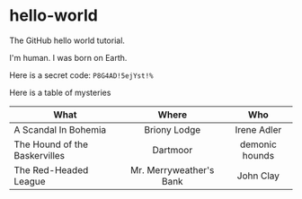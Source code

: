# hello-world
The GitHub hello world tutorial.

I'm human. I was born on Earth.

Here is a secret code: `P8G4AD!5ejYst!%`

Here is a table of mysteries

| What | Where |Who |
| --- |:---:|:---:|
| A Scandal In Bohemia | Briony Lodge | Irene Adler |
| The Hound of the Baskervilles | Dartmoor | demonic hounds |
| The Red-Headed League |Mr. Merryweather's Bank | John Clay |
